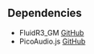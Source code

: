 ## Dependencies

- FluidR3_GM [GitHub](https://github.com/gleitz/midi-js-soundfonts)
- PicoAudio.js [GitHub](https://github.com/cagpie/PicoAudio.js)